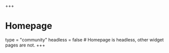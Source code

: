 +++
# Homepage
type = "community"
headless = false  # Homepage is headless, other widget pages are not.
+++
